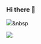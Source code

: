 ### Hi there 👋

<img src="https://img.shields.io/badge/Python-3766AB?style=flat-square&logo=Python&logoColor=white"/></a>&nbsp

<img src="https://img.shields.io/badge/C++-00599C?style=뱃지모양&logo=c%2B%2B&logoColor=#00599C"/>
<!--
**JANGJAGUAR/JANGJAGUAR** is a ✨ _special_ ✨ repository because its `README.md` (this file) appears on your GitHub profile.

Here are some ideas to get you started:

- 🔭 I’m currently working on ...
- 🌱 I’m currently learning ...
- 👯 I’m looking to collaborate on ...
- 🤔 I’m looking for help with ...
- 💬 Ask me about ...
- 📫 How to reach me: ...
- 😄 Pronouns: ...
- ⚡ Fun fact: ...
-->
